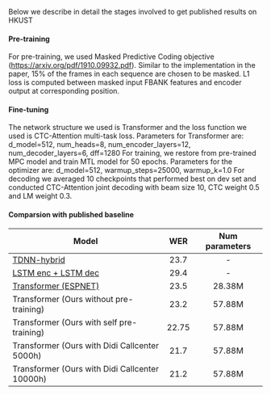 Below we describe in detail the stages involved to get published results on HKUST

#### Pre-training

For pre-training, we used Masked Predictive Coding objective (https://arxiv.org/pdf/1910.09932.pdf). Similar to the implementation in the paper, 15% of the frames in each sequence are chosen to be masked.
 L1 loss is computed between masked input FBANK features and encoder output at corresponding position.

#### Fine-tuning

The network structure we used is Transformer and the loss function we used is CTC-Attention multi-task loss.
Parameters for Transformer are: d_model=512, num_heads=8, num_encoder_layers=12, num_decoder_layers=6, dff=1280
For training, we restore from pre-trained MPC model and train MTL model for 50 epochs.
Parameters for the optimizer are: d_model=512, warmup_steps=25000, warmup_k=1.0
For decoding we averaged 10 checkpoints that performed best on dev set and conducted CTC-Attention joint decoding with beam size 10, CTC weight 0.5 and LM weight 0.3.

#### Comparsion with published baseline
Model|WER | Num parameters
-|:-:| :-: |
[TDNN-hybrid](https://www.danielpovey.com/files/2016_interspeech_mmi.pdf)|23.7 | -
[LSTM enc + LSTM dec](https://arxiv.org/abs/1806.06342)|29.4 | -
[Transformer (ESPNET)](https://arxiv.org/abs/1909.06317)|23.5 | 28.38M
Transformer (Ours without pre-training) | 23.2 | 57.88M
Transformer (Ours with self pre-training) | 22.75 | 57.88M
Transformer (Ours with Didi Callcenter 5000h) | 21.7 | 57.88M
Transformer (Ours with Didi Callcenter 10000h) | 21.2 | 57.88M

